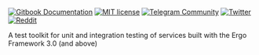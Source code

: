 [![Gitbook Documentation](https://img.shields.io/badge/GitBook-Documentation-f37f40?style=plastic&logo=gitbook&logoColor=white&style=flat)](https://docs.ergo.services/testing)
[![MIT license](https://img.shields.io/badge/license-MIT-brightgreen.svg)](https://opensource.org/licenses/MIT)
[![Telegram Community](https://img.shields.io/badge/Telegram-ergo__services-229ed9?style=flat&logo=telegram&logoColor=white)](https://t.me/ergo_services)
[![Twitter](https://img.shields.io/badge/Twitter-ergo__services-00acee?style=flat&logo=twitter&logoColor=white)](https://twitter.com/ergo_services)
[![Reddit](https://img.shields.io/badge/Reddit-r/ergo__services-ff4500?style=plastic&logo=reddit&logoColor=white&style=flat)](https://reddit.com/r/ergo_services)

A test toolkit for unit and integration testing of services built with the Ergo Framework 3.0 (and above)

